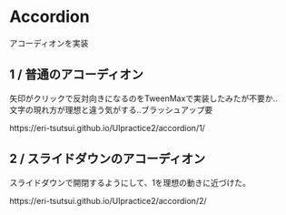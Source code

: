 <h1>Accordion</h1>
<p>アコーディオンを実装</p>

<h2>1 / 普通のアコーディオン</h2>
<p>矢印がクリックで反対向きになるのをTweenMaxで実装したみたが不要か.. <br>文字の現れ方が理想と違う気がする..ブラッシュアップ要</p>
<p>https://eri-tsutsui.github.io/UIpractice2/accordion/1/</p>

<h2>2 / スライドダウンのアコーディオン</h2>
<p>スライドダウンで開閉するようにして、1を理想の動きに近づけた。</p>
<p>https://eri-tsutsui.github.io/UIpractice2/accordion/2/</p>

